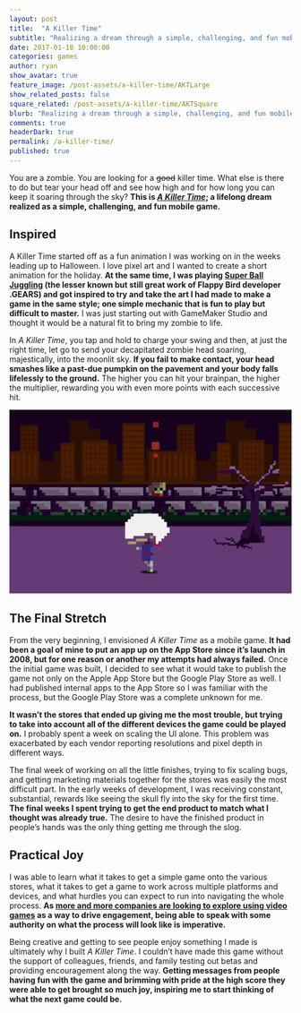```yaml
---
layout: post
title:  "A Killer Time"
subtitle: "Realizing a dream through a simple, challenging, and fun mobile game."
date: 2017-01-18 10:00:00
categories: games
author: ryan
show_avatar: true
feature_image: /post-assets/a-killer-time/AKTLarge
show_related_posts: false
square_related: /post-assets/a-killer-time/AKTSquare
blurb: "Realizing a dream through a simple, challenging, and fun mobile game."
comments: true
headerDark: true
permalink: /a-killer-time/
published: true
---
```


You are a zombie. You are looking for a ~~good~~ killer time. What else is there to do but tear your head off and see how high and for how long you can keep it soaring through the sky? **This is [*A Killer Time*](https://itunes.apple.com/us/app/a-killer-time/id1164554668?mt=8); a lifelong dream realized as a simple, challenging, and fun mobile game.**

## Inspired

A Killer Time started off as a fun animation I was working on in the weeks leading up to Halloween. I love pixel art and I wanted to create a short animation for the holiday. **At the same time, I was playing [Super Ball Juggling](https://itunes.apple.com/us/app/super-ball-juggling/id733348557?mt=8) (the lesser known but still great work of Flappy Bird developer .GEARS) and got inspired to try and take the art I had made to make a game in the same style; one simple mechanic that is fun to play but difficult to master.** I was just starting out with GameMaker Studio and thought it would be a natural fit to bring my zombie to life.

In *A Killer Time*, you tap and hold to charge your swing and then, at just the right time, let go to send your decapitated zombie head soaring, majestically, into the moonlit sky. **If you fail to make contact, your head smashes like a past-due pumpkin on the pavement and your body falls lifelessly to the ground.** The higher you can hit your brainpan, the higher the multiplier, rewarding you with even more points with each successive hit.

<img class="post-img-full" title="Stick whack" src="/img/post-assets/a-killer-time/StickHit.png" alt="">

## The Final Stretch

From the very beginning, I envisioned *A Killer Time* as a mobile game. **It had been a goal of mine to put an app up on the App Store since it’s launch in 2008, but for one reason or another my attempts had always failed.** Once the initial game was built, I decided to see what it would take to publish the game not only on the Apple App Store but the Google Play Store as well. I had published internal apps to the App Store so I was familiar with the process, but the Google Play Store was a complete unknown for me. 

**It wasn’t the stores that ended up giving me the most trouble, but trying to take into account all of the different devices the game could be played on.** I probably spent a week on scaling the UI alone. This problem was exacerbated by each vendor reporting resolutions and pixel depth in different ways.

The final week of working on all the little finishes, trying to fix scaling bugs, and getting marketing materials together for the stores was easily the most difficult part. In the early weeks of development, I was receiving constant, substantial, rewards like seeing the skull fly into the sky for the first time. **The final weeks I spent trying to get the end product to match what I thought was already true.** The desire to have the finished product in people’s hands was the only thing getting me through the slog.

## Practical Joy

I was able to learn what it takes to get a simple game onto the various stores, what it takes to get a game to work across multiple platforms and devices, and what hurdles you can expect to run into navigating the whole process. **As [more and more companies are looking to explore using video games](http://www.adweek.com/news/advertising-branding/why-brands-under-armour-and-gatorade-are-making-immersive-interactive-games-173778) as a way to drive engagement, being able to speak with some authority on what the process will look like is imperative.** 

Being creative and getting to see people enjoy something I made is ultimately why I built *A Killer Time*. I couldn’t have made this game without the support of colleagues, friends, and family testing out betas and providing encouragement along the way. **Getting messages from people having fun with the game and brimming with pride at the high score they were able to get brought so much joy, inspiring me to start thinking of what the next game could be.**
